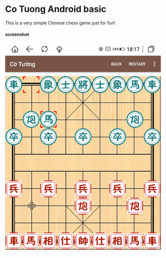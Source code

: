 # Co Tuong Android basic
This is a very simple Chinese chess game just for fun!

#### screenshot
![screenshot](/Screenshot_20220924-181708.png?raw=true)

